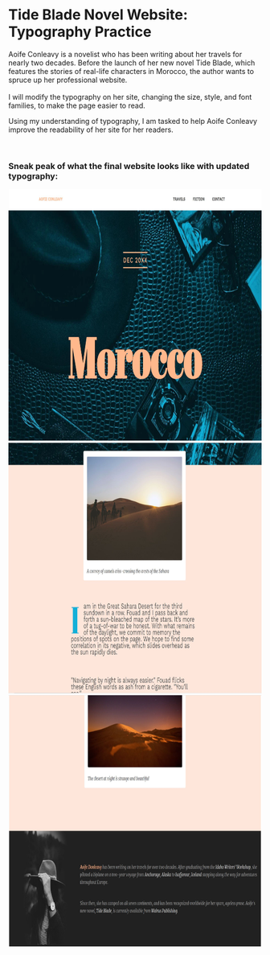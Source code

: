 
<h1>Tide Blade Novel Website: Typography Practice</h1>
<p>
Aoife Conleavy is a novelist who has been writing about her travels for nearly two decades. Before the launch of her new novel Tide Blade, which features the stories of real-life characters in Morocco, the author wants to spruce up her professional website. <br>
<br>I will modify the typography on her site, changing the size, style, and font families, to make the page easier to read.

Using my understanding of typography, I am tasked to help Aoife Conleavy improve the readability of her site for her readers.
</p>
<br>
<h3>Sneak peak of what the final website looks like with updated typography:</h3>
<img src="tidebladeone.JPG" alt="" height="500px" width="700px">
<img src="tidebladetwo.JPG" alt="" height="500px" width="700px">
<img src="tidebladethree.JPG" alt="" height="500px" width="700px">

